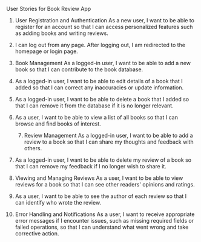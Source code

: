 User Stories for Book Review App

1. User Registration and Authentication
   As a new user, I want to be able to register for an account so that I can access personalized features such as adding books and writing reviews.

2. I can log out from any page.
   After logging out, I am redirected to the homepage or login page.

3. Book Management
   As a logged-in user, I want to be able to add a new book so that I can contribute to the book database.

4. As a logged-in user, I want to be able to edit details of a book that I added so that I can correct any inaccuracies or update information.

5. As a logged-in user, I want to be able to delete a book that I added so that I can remove it from the database if it is no longer relevant.

6. As a user, I want to be able to view a list of all books so that I can browse and find books of interest.

   7. Review Management
As a logged-in user, I want to be able to add a review to a book so that I can share my thoughts and feedback with others.

8. As a logged-in user, I want to be able to delete my review of a book so that I can remove my feedback if I no longer wish to share it.

9. Viewing and Managing Reviews
   As a user, I want to be able to view reviews for a book so that I can see other readers' opinions and ratings.

10. As a user, I want to be able to see the author of each review so that I can identify who wrote the review.

11. Error Handling and Notifications
    As a user, I want to receive appropriate error messages if I encounter issues, such as missing required fields or failed operations, so that I can understand what went wrong and take corrective action.
